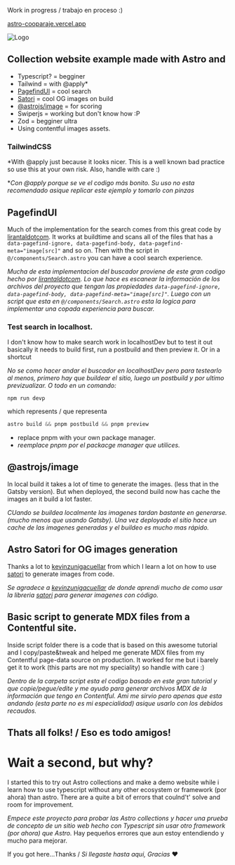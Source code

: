 
Work in progress / trabajo en proceso :)

[astro-cooparaje.vercel.app](https://astro-cooparaje.vercel.app/)


![Logo](https://res.cloudinary.com/srcouto/image/upload/v1675475195/cooparaje/msedge_NvPp440Jtv_vjjjyj.png)


## Collection website example made with Astro and

- Typescript? = begginer
- Tailwind = with @apply*
- [PagefindUI](https://pagefind.app/docs/ui/) = cool search
- [Satori](https://github.com/vercel/satori) = cool OG images on build
- [@astrojs/image](https://github.com/lirantal/lirantaldotcom) = for scoring
- Swiperjs = working but don't know how :P
- Zod = begginer ultra
- Using contentful images assets.

### TailwindCSS

*With @apply just because it looks nicer. This is a well known bad practice so use this at your own risk. Also, handle with care :)

**Con @apply porque se ve el codigo más bonito. Su uso no esta recomendado asique replicar este ejemplo y tomarlo con pinzas*


## PagefindUI

Much of the implementation for the search comes from this great code by [lirantaldotcom](https://github.com/lirantal/lirantaldotcom).
It works at buildtime and scans all of the files that has a `data-pagefind-ignore, data-pagefind-body, data-pagefind-meta="image[src]"` and so on. Then with the script in `@/components/Search.astro` you can have a cool search experience. 

*Mucha de esta implementacion del buscador proviene de este gran codigo hecho por [lirantaldotcom](https://github.com/lirantal/lirantaldotcom). Lo que hace es escanear la información de los archivos del proyecto que tengan las propiedades `data-pagefind-ignore, data-pagefind-body, data-pagefind-meta="image[src]"`. Luego con un script que esta en `@/components/Search.astro` esta la logica para implementar una copada experiencia para buscar.*

### Test search in localhost.

I don't know how to make search work in localhostDev but to test it out basically it needs to build first, run a postbuild and then preview it. Or in a shortcut

*No se como hacer andar el buscador en localhostDev pero para testearlo al menos, primero hay que buildear el sitio, luego un postbuild y por ultimo previzualizar. O todo en un comando:*

```
npm run devp
```

which represents / que representa


```javascript
astro build && pnpm postbuild && pnpm preview
```
- replace pnpm with your own package manager.
- *reemplace pnpm por el packacge manager que utilices.*

## @astrojs/image

In local build it takes a lot of time to generate the images. (less that in the Gatsby version). But when deployed, the second build now has cache the images an it build a lot faster.

*CUando se buildea localmente las imagenes tardan bastante en generarse. (mucho menos que usando Gatsby). Una vez deployado el sitio hace un cache de las imagenes generadas y el buildeo es mucho mas rápido.*

## Astro Satori for OG images generation

Thanks a lot to [kevinzunigacuellar](https://github.com/kevinzunigacuellar/astro-satori) from which I learn a lot on how to use [satori](https://github.com/vercel/satori) to generate images from code.

*Se agradece a [kevinzunigacuellar](https://github.com/kevinzunigacuellar/astro-satori) de donde aprendi mucho de como usar la libreria  [satori](https://github.com/vercel/satori) para generar imagenes con código.*

## Basic script to generate MDX files from a Contentful site.

Inside script folder there is a code that is based on this awesome tutorial and I copy/paste&tweak and helped me generate MDX files from my Contentful page-data source on production. It worked for me but i barely get it to work (this parts are not my speciality) so handle with care :)

*Dentro de la carpeta script esta el codigo basado en este gran tutorial y que copie/pegue/edite y me ayudo para generar archivos MDX de la información que tengo en Contentful. Ami me sirvio pero apenas que esta andando (esta parte no es mi especialidad) asique usarlo con los debidos recaudos.*


## Thats all folks! / Eso es todo amigos!

# Wait a second, but why?

I started this to try out Astro collections and make a demo website while i learn how to use typescript without any other ecosystem or framework (por ahora) than astro. There are a quite a bit of errors that coulnd't' solve and room for improvement. 

*Empece este proyecto para probar las Astro collections y hacer una prueba de concepto de un sitio web hecho con Typescript sin usar otro framework (por ahora) que Astro.*
Hay pequeños errores que aun estoy entendiendo y mucho para mejorar.



If you got here...Thanks / *Si llegaste hasta aqui, Gracias* ❤️